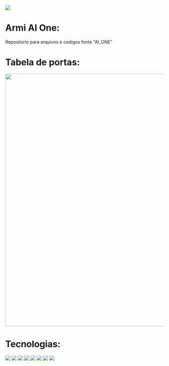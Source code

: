 <img src="https://user-images.githubusercontent.com/66965698/155249471-f8534194-d033-4d86-92fe-ba95b5cd3d74.png"></img>

<h1>Armi AI One:</h1>
<p>Repositorio para arquivos e codigos fonte "AI_ONE"</p>

<h1>Tabela de portas:</h1>

<img src="https://user-images.githubusercontent.com/66965698/155246803-aa93cbc4-718a-4410-8f0a-d1f64603e3db.png" style="width: 800px;"></img>


<h1>Tecnologias:</h1>

<img src="https://img.shields.io/badge/C%2B%2B-00599C?style=for-the-badge&logo=c%2B%2B&logoColor=white"></img>
<img src="https://img.shields.io/badge/Python-14354C?style=for-the-badge&logo=python&logoColor=white"></img>
<img src="https://img.shields.io/badge/HTML5-E34F26?style=for-the-badge&logo=html5&logoColor=white"></img>
<img src="https://img.shields.io/badge/CSS3-1572B6?style=for-the-badge&logo=css3&logoColor=white"></img>
<img src="https://img.shields.io/badge/JavaScript-F7DF1E?style=for-the-badge&logo=javascript&logoColor=black"></img>
<img src="https://img.shields.io/badge/MySQL-00000F?style=for-the-badge&logo=mysql&logoColor=white"></img>
<img src="https://img.shields.io/badge/Git-E34F26?style=for-the-badge&logo=git&logoColor=white"></img>
<img src="https://img.shields.io/badge/GitHub-100000?style=for-the-badge&logo=github&logoColor=white"></img>

